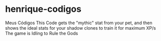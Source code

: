 # henrique-codigos
Meus Códigos
This Code gets the "mythic" stat from your pet, and then shows the ideal stats for your shadow clones to train it for maximum XP/s
The game is Idling to Rule the Gods
